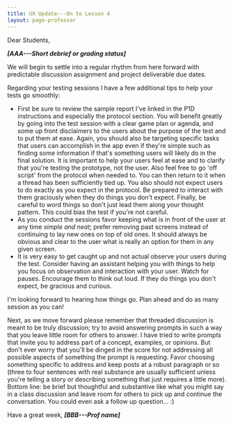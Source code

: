 ```yaml
---
title: UX Update---On to Lesson 4
layout: page-professor
---
```

Dear Students,

***[AAA---Short debrief or grading status]***

We will begin to settle into a regular rhythm from here forward with predictable discussion assignment and project deliverable due dates.

Regarding your testing sessions I have a few additional tips to help your tests go smoothly:

* First be sure to review the sample report I've linked in the P1D instructions and especially the protocol section. You will benefit greatly by going into the test session with a clear game plan or agenda, and some up front disclaimers to the users about the purpose of the test and to put them at ease. Again, you should also be targeting specific tasks that users can accomplish in the app even if they're simple such as finding some information if that's something users will likely do in the final solution. It is important to help your users feel at ease and to clarify that you're testing the prototype, not the user. Also feel free to go 'off script' from the protocol when needed to. You can then return to it when a thread has been sufficiently tied up. You also should not expect users to do exactly as you expect in the protocol. Be prepared to interact with them graciously when they do things you don't expect. Finally, be careful to word things so don't just lead them along your thought pattern. This could bias the test if you're not careful.
* As you conduct the sessions favor keeping what is in front of the user at any time *simple and neat*; prefer removing past screens instead of continuing to lay new ones on top of old ones. It should always be obvious and clear to the user what is really an option for them in any given screen.
* It is very easy to get caught up and not actual observe your users during the test. Consider having an assistant helping you with things to help you focus on observation and interaction with your user. Watch for pauses. Encourage them to think out loud. If they do things you don't expect, be gracious and curious.

I'm looking forward to hearing how things go. Plan ahead and do as many session as you can!

Next, as we move forward please remember that threaded discussion is meant to be truly discussion; try to avoid answering prompts in such a way that you leave little room for others to answer. I have tried to write prompts that invite you to address part of a concept, examples, or opinions. But don't ever worry that you'll be dinged in the score for not addressing all possible aspects of something the prompt is requesting. Favor choosing something specific to address and keep posts at a robust paragraph or so (three to four sentences with real substance are usually sufficient unless you're telling a story or describing something that just requires a little more). Bottom line: be brief but thoughtful and substantive like what you might say in a class discussion and leave room for others to pick up and continue the conversation. You could even ask a follow up question... :)

Have a great week,
***[BBB---Prof name]***
